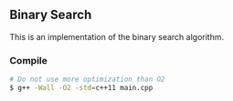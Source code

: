 Binary Search
-------------
This is an implementation of the binary search algorithm.

### Compile
```sh
# Do not use more optimization than O2
$ g++ -Wall -O2 -std=c++11 main.cpp
```
